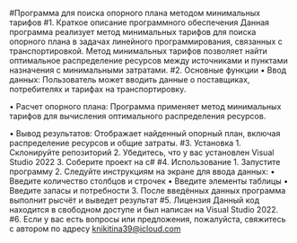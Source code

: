 #Программа для поиска опорного плана методом минимальных тарифов
#1. Краткое описание программного обеспечения
Данная программа реализует метод минимальных тарифов для поиска опорного плана в задачах линейного программирования, связанных с транспортировкой. Метод минимальных тарифов позволяет найти оптимальное распределение ресурсов между источниками и пунктами назначения с минимальными затратами.
#2. Основные функции
• Ввод данных: Пользователь может вводить данные о поставщиках, потребителях и тарифах на транспортировку.

• Расчет опорного плана: Программа применяет метод минимальных тарифов для вычисления оптимального распределения ресурсов.

• Вывод результатов: Отображает найденный опорный план, включая распределение ресурсов и общие затраты.
#3. Установка
	1. Склонируйте репозиторий
	2. Убедитесь, что у вас установлен Visual Studio 2022
	3. Соберите проект на c#
#4. Использование
	1. Запустите программу
	2. Следуйте инструкциям на экране для ввода данных:
		• Введите количество столбцов и строчек
		• Введите элементы таблицы
		• Введите запасы и потребности
	3. После введённых данных программа выполнит рысчёт и выведет результат
#5. Лицензия
Данный код находится в свободном доступе и был написан на Visual Studio 2022.
#6. Если у вас есть вопросы или предложения, пожалуйста, свяжитесь с автором по адресу knikitina39@icloud.com

